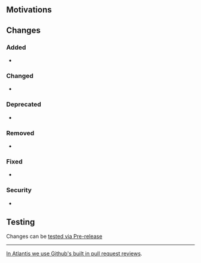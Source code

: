 <!--
## Important notes

* Atlantis is a PUBLIC repo. Please avoid sharing internal details/context.
* If you haven't yet, please create a slack thread to ensure UXF is aware of this PR.

## PR title formatting

Atlantis uses Conventional Commits to track versions.
Pull request titles should follow the following format.

For help creating your pull request, you can [use this tool](https://atlantis.getjobber.com/guides/pull-request-title-generator)

<TYPE>(<optional SCOPE>): <conditionally BREAKING CHANGE:> <description>

eg.
fix(SCOPE): stop graphite breaking when too much pressure applied — Patch Release
feat(SCOPE): add 'graphiteWidth' option — (Minor) Feature Release
feat(SCOPE): BREAKING CHANGE: remove graphiteWidth option — (Major) Breaking Release

TYPE should consist of:
- fix: a commit of the type fix patches a bug in your codebase
- feat: a commit of the type feat introduces a new feature to the codebase
- docs: documentation only changes
- build: improvements to the build system
- refactor: a change that neither fixes a bug nor introduces a feature
- chore: other changes that don't modify src or test files

SCOPE should be one of:
- components
- components-native
- deps
- deps-dev
- design
- docx
- eslint
- formatters
- generators
- hooks
- stylelint


If your pull request introduces a breaking change please append `BREAKING CHANGE:` following type / scope.

Further Reading:
- https://www.conventionalcommits.org
- https://github.com/commitizen/conventional-commit-types/blob/master/index.json
-->

## Motivations

<!-- Why did you do what you did? -->

## Changes

<!-- https://keepachangelog.com/en/1.0.0/ -->

### Added

- <!-- new features -->

### Changed

- <!-- changes in existing functionality -->

### Deprecated

- <!-- soon-to-be removed features -->

### Removed

- <!-- now removed features -->

### Fixed

- <!-- for any bug fixes -->

### Security

- <!-- in case of vulnerabilities -->

## Testing

<!-- How to test your changes. -->

Changes can be
[tested via Pre-release](https://github.com/GetJobber/atlantis/actions/workflows/trigger-qa-build.yml)

---

[In Atlantis we use Github's built in pull request reviews](https://help.github.com/en/articles/about-pull-request-reviews).
